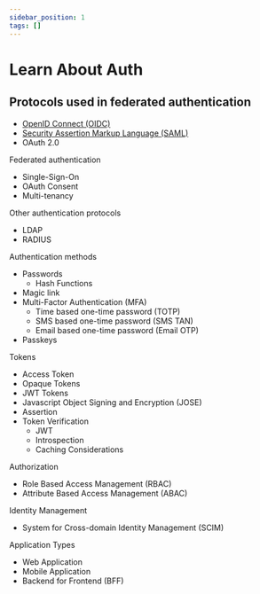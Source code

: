 ```yaml
---
sidebar_position: 1
tags: []
---
```


# Learn About Auth

## Protocols used in federated authentication

- [OpenID Connect (OIDC)](oidc.md)
- [Security Assertion Markup Language (SAML)](saml.md)
- OAuth 2.0

Federated authentication

- Single-Sign-On
- OAuth Consent
- Multi-tenancy

Other authentication protocols

- LDAP
- RADIUS

Authentication methods

- Passwords
  - Hash Functions
- Magic link
- Multi-Factor Authentication (MFA)
  - Time based one-time password (TOTP)
  - SMS based one-time password (SMS TAN)
  - Email based one-time password (Email OTP)
- Passkeys

Tokens

- Access Token
- Opaque Tokens
- JWT Tokens
- Javascript Object Signing and Encryption (JOSE)
- Assertion
- Token Verification 
  - JWT
  - Introspection
  - Caching Considerations

Authorization

- Role Based Access Management (RBAC)
- Attribute Based Access Management (ABAC)

Identity Management

- System for Cross-domain Identity Management (SCIM)

Application Types

- Web Application
- Mobile Application
- Backend for Frontend (BFF)
